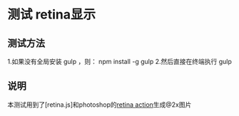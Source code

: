 # 测试 retina显示

## 测试方法
1.如果没有全局安装 gulp ，则：
  npm install -g gulp
2.然后直接在终端执行
  gulp

## 说明
本测试用到了[retina.js]和photoshop的[retina action](http://retinize.it/)生成@2x图片



